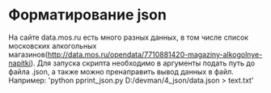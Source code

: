 # Форматирование json

На сайте data.mos.ru есть много разных данных, в том числе список московских алкогольных магазинов(http://data.mos.ru/opendata/7710881420-magaziny-alkogolnye-napitki).
Для запуска скрипта необходимо в аргументы подать путь до файла .json, а также можно пренаправить вывод данных в файл.
Например: 'python pprint_json.py D:/devman/4_json/data.json > text.txt'